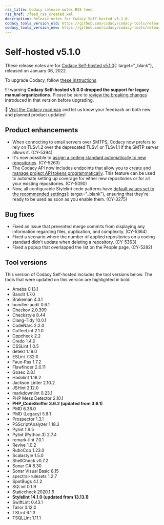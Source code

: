 ```yaml
---
rss_title: Codacy release notes RSS feed
rss_href: /feed_rss_created.xml
description: Release notes for Codacy Self-hosted v5.1.0.
codacy_tools_version_old: https://github.com/codacy/codacy-tools/releases/tag/4.0.28
codacy_tools_version_new: https://github.com/codacy/codacy-tools/releases/tag/4.0.40
---
```


# Self-hosted v5.1.0

These release notes are for [Codacy Self-hosted v5.1.0](https://github.com/codacy/chart/releases/tag/5.1.0){: target="_blank"}, released on January 06, 2022. <!-- TODO Update release date -->

To upgrade Codacy, follow [these instructions](../../chart/maintenance/upgrade.md).

!!! warning
    **Codacy Self-hosted v5.0.0 dropped the support for legacy manual organizations.** Please be sure to [review the breaking changes](self-hosted-v5.0.0.md#breaking-changes) introduced in that version before upgrading.

📢 [Visit the Codacy roadmap](https://roadmap.codacy.com) and <span class="skip-vale">let us know</span> your feedback on both new and planned product updates!

## Product enhancements

-   When connecting to email servers over SMTPS, Codacy now prefers to rely on TLSv1.2 over the deprecated TLSv1 or TLSv1.1 if the SMTP server allows it. (CY-5394)
-   It's now possible to [assign a coding standard automatically to new repositories](https://docs.codacy.com/v5.1/organizations/using-a-coding-standard/#set-default). (CY-5263)
-   The Codacy API now includes endpoints that allow you to [create and manage project API tokens programmatically](https://api.codacy.com/api/api-docs#createrepositoryapitoken). This feature can be used to automate setting up coverage for either new repositories or for all your existing repositories. (CY-5090)
-   Now, all configurable Stylelint code patterns have [default values set to the recommended settings](https://github.com/codacy/codacy-stylelint/pull/240/files){: target="_blank"}, ensuring that they're ready to be used as soon as you enable them. (CY-3275)

## Bug fixes

-   Fixed an issue that prevented merge commits from displaying any information regarding files, duplication, and complexity. (CY-5364)
-   Fixed a scenario where the number of applied repositories on a coding standard didn't update when deleting a repository. (CY-5363)
-   Fixed a popup that overlapped the list on the People page. (CY-5282)

## Tool versions

This version of Codacy Self-hosted includes the tool versions below. The tools that were updated on this version are highlighted in bold:

-   Ameba 0.13.1
-   Bandit 1.7.0
-   Brakeman 4.3.1
-   bundler-audit 0.6.1
-   Checkov 2.0.399
-   Checkstyle 8.44
-   Clang-Tidy 10.0.1
-   CodeNarc 2.2.0
-   CoffeeLint 2.1.0
-   Cppcheck 2.2
-   Credo 1.4.0
-   CSSLint 1.0.5
-   detekt 1.19.0
-   ESLint 7.32.0
-   Faux-Pas 1.7.2
-   Flawfinder 2.0.11
-   Gosec 2.8.1
-   Hadolint 1.18.2
-   Jackson Linter 2.10.2
-   JSHint 2.12.0
-   markdownlint 0.23.1
-   PHP Mess Detector 2.10.1
-   **PHP_CodeSniffer 3.6.2 (updated from 3.6.1)**
-   PMD 6.36.0
-   PMD (Legacy) 5.8.1
-   Prospector 1.3.1
-   PSScriptAnalyzer 1.18.3
-   Pylint 1.9.5
-   Pylint (Python 3) 2.7.4
-   remark-lint 7.0.1
-   Revive 1.0.2
-   RuboCop 1.23.0
-   Scalastyle 1.5.0
-   ShellCheck v0.7.2
-   Sonar C# 8.30
-   Sonar Visual Basic 8.15
-   spectral-rulesets 1.2.7
-   SpotBugs 4.1.2
-   SQLint 0.1.9
-   Staticcheck 2020.1.6
-   **Stylelint 14.1.0 (updated from 13.13.1)**
-   SwiftLint 0.43.1
-   Tailor 0.12.0
-   TSLint 6.1.3
-   TSQLLint 1.11.1
